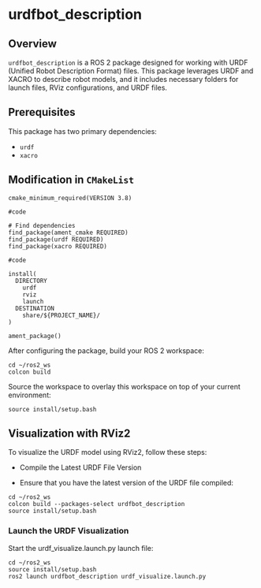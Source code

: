 
# urdfbot_description   

## Overview

`urdfbot_description` is a ROS 2 package designed for working with URDF (Unified Robot Description Format) files. This package leverages URDF and XACRO to describe robot models, and it includes necessary folders for launch files, RViz configurations, and URDF files.

## Prerequisites

This package has two primary dependencies:
- `urdf`
- `xacro`

## Modification in `CMakeList` 

```
cmake_minimum_required(VERSION 3.8)

#code

# Find dependencies
find_package(ament_cmake REQUIRED)
find_package(urdf REQUIRED)
find_package(xacro REQUIRED)

#code 

install(
  DIRECTORY
    urdf
    rviz
    launch
  DESTINATION
    share/${PROJECT_NAME}/
)

ament_package()
```


After configuring the package, build your ROS 2 workspace:

```
cd ~/ros2_ws
colcon build
```

Source the workspace to overlay this workspace on top of your current environment:

```
source install/setup.bash
```
## Visualization with RViz2

To visualize the URDF model using RViz2, follow these steps:

- Compile the Latest URDF File Version

- Ensure that you have the latest version of the URDF file compiled:


```
cd ~/ros2_ws
colcon build --packages-select urdfbot_description
source install/setup.bash
```

### Launch the URDF Visualization

Start the urdf_visualize.launch.py launch file:


```
cd ~/ros2_ws
source install/setup.bash
ros2 launch urdfbot_description urdf_visualize.launch.py
```


